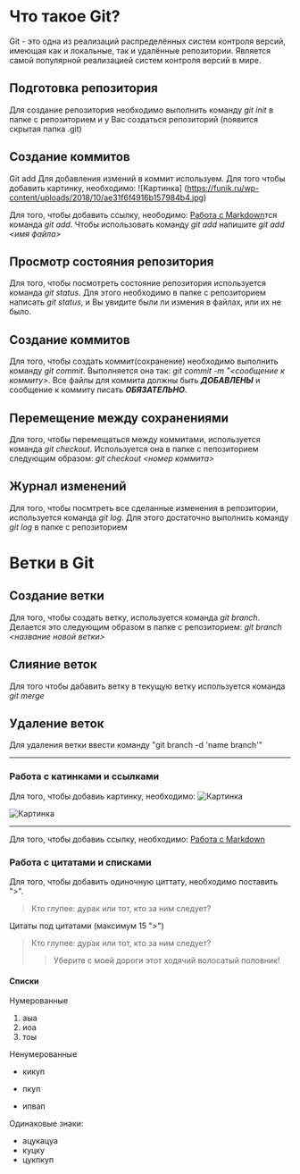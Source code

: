 # Что такое Git?
Git - это одна из реализаций распределённых систем контроля версий, имеющая как и локальные, так и удалённые репозитории. Является самой популярной реализацией систем контроля версий в мире.
## Подготовка репозитория
Для создание репозитория необходимо выполнить команду *git init*  в папке с репозиторием и у Вас создаться репозиторий (появится скрытая папка .git)

## Создание коммитов

Git add
Для добавления измений в коммит используем. Для того чтобы добавить картинку, необходимо: ![Картинка] (https://funik.ru/wp-content/uploads/2018/10/ae31f6f4916b157984b4.jpg)

Для того, чтобы добавить ссылку, неободимо: [Работа с Markdown](https://konvut.github.io/k50articles/)тся команда *git add*. Чтобы использовать команду *git add* напишите *git add <имя файла>*

## Просмотр состояния репозитория
Для того, чтобы посмотреть состояние репозитория используется команда *git status*. Для этого необходимо в папке с репозиторием написать *git status*, и Вы увидите были ли измения в файлах, или их не было.

## Создание коммитов
Для того, чтобы создать коммит(сохранение) необходимо выполнить команду *git commit*. Выполняется она так: *git commit -m "<сообщение к коммиту>*. Все файлы для коммита должны быть ***ДОБАВЛЕНЫ*** и сообщение к коммиту писать ***ОБЯЗАТЕЛЬНО***.

## Перемещение между сохранениями
Для того, чтобы перемещаться между коммитами, используется команда *git checkout*. Используется она в папке с пепозиторием следующим образом: *git checkout <номер коммита>*

## Журнал изменений
Для того, чтобы посмтреть все сделанные изменения в репозитории, используется команда *git log*. Для этого достаточно выполнить команду *git log* в папке с репозиторием

# Ветки в Git

## Создание ветки

Для того, чтобы создать ветку, используется команда *git branch*. Делается это следующим образом в папке с репозиторием: *git branch <название новой ветки>*

## Слияние веток

Для того чтобы дабавить ветку в текущую ветку используется команда *git merge <name branch>*

## Удаление веток
Для удаления ветки ввести команду "git branch -d 'name branch'"

---

### Работа с катинками и ссылками

Для того, чтобы добавиь картинку, необходимо: ![Картинка](https://w.forfun.com/fetch/74/74739e1770f31cdbfdde99cc0b2925d3.jpeg)

![Картинка](https://oir.mobi/uploads/posts/2021-05/1620050164_37-oir_mobi-p-malenkii-leopard-zhivotnie-krasivo-foto-41.jpg)

---


Для того, чтобы добавиь ссылку, необходимо: [Работа с Markdown](https://texterra.ru/blog/ischerpyvayushchaya-shpargalka-po-sintaksisu-razmetki-markdown-na-zametku-avtoram-veb-razrabotchikam.html)


### Работа с цитатами и списками

Для того, чтобы добавить одиночную циттату, необходимо поставить ">".

> Кто глупее: дурак или тот, кто за ним следует?

Цитаты под цитатами (максимум 15 ">")
> Кто глупее: дурак или тот, кто за ним следует?
>> Уберите с моей дороги этот ходячий волосатый половник!

#### Списки
Нумерованные

1. аыа
2. иоа
3. тоы

Ненумерованные

- кикуп
+ пкуп
* ипвап

Одинаковые знаки:

* ацукацуа
* куцку
* цукпкуп

